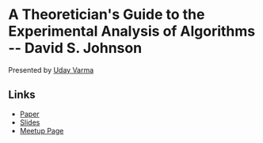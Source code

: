 # A Theoretician's Guide to the Experimental Analysis of Algorithms -- David S. Johnson

Presented by [Uday Varma]()

## Links
- [Paper](./johnson.pdf)
- [Slides](./johnson-slides.pdf)
- [Meetup Page](http://www.meetup.com/papers-we-love-hyderabad/events/219756952/)
